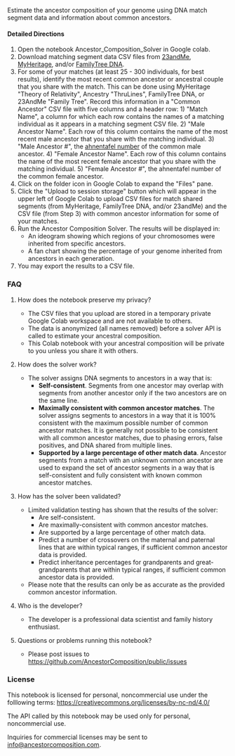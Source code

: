 Estimate the ancestor composition of your genome using DNA match segment data and information about common ancestors.


#### Detailed Directions
1.  Open the notebook Ancestor_Composition_Solver in Google colab.
2. Download matching segment data CSV files from [23andMe](https://www.23andme.com/), [MyHeritage](https://www.myheritage.com/), and/or [FamilyTree DNA](https://www.familytreedna.com/).
3.   For some of your matches (at least 25 - 300 individuals, for best results), identify the most recent common ancestor or ancestral couple that you share with the match.  This can be done using MyHeritage "Theory of Relativity", Ancestry "ThruLines", FamilyTree DNA, or 23AndMe "Family Tree".  Record this information in a "Common Ancestor" CSV file with five columns and a header row:
    1)   "Match Name", a column for which each row contains the names of a matching individual as it appears in a matching segment CSV file.
    2)  "Male Ancestor Name".  Each row of this column contains the name of the most recent male ancestor that you share with the matching individual.
    3)  "Male Ancestor #", the [ahnentafel number](https://en.wikipedia.org/wiki/Ahnentafel) of the common male ancestor.
    4) "Female Ancestor Name".  Each row of this column contains the name of the most recent female ancestor that you share with the matching individual.
    5) "Female Ancestor #", the ahnentafel number of the common female ancestor.
5. Click on the folder icon in Google Colab to expand the "Files" pane.
 6. Click the "Upload to session storage" button which will appear in the upper left of Google Colab to upload CSV files for match shared segments (from MyHeritage, FamilyTree DNA, and/or 23andMe) and the CSV file (from Step 3) with common ancestor information for some of your matches.
7. Run the Ancestor Composition Solver.  The results will be displayed in:
    * An ideogram showing which regions of your chromosomes were inherited from specific ancestors.
   *  A fan chart showing the percentage of your genome inherited from ancestors in each generation.
8. You may export the results to a CSV file.

### FAQ
1.   How does the notebook preserve my privacy?
      * The CSV files that you upload are stored in a temporary private Google Colab workspace and are not available to others.   
      * The data is anonymized (all names removed) before a solver API is called to estimate your ancestral composition.
      * This Colab notebook with your ancestral composition will be private to you unless you share it with others.
2.   How does the solver work?
       *   The solver assigns DNA segments to ancestors in a way that is:
            * **Self-consistent**.  Segments from one ancestor may overlap with segments from another ancestor only if the two ancestors are on the same line.
            * **Maximally consistent with common ancestor matches**.  The solver assigns segments to ancestors in a way that it is 100% consistent with the maximum possible number of common ancestor matches. It is generally not possible to be consistent with all common ancestor matches, due to phasing errors, false positives, and DNA shared from multiple lines.
            * **Supported by a large percentage of other match data**.  Ancestor segments from a match with an unknown common ancestor are used to expand the set of ancestor segments in a way that is self-consistent and fully consistent with known common ancestor matches.

3. How has the solver been validated?
    * Limited validation testing has shown that the results of the solver:
        * Are self-consistent.
        * Are maximally-consistent with common ancestor matches.
        * Are supported by a large percentage of other match data.
        * Predict a number of crossovers on the maternal and paternal lines that are within typical ranges, if sufficient common ancestor data is provided.
        * Predict inheritance percentages for grandparents and great-grandparents that are within typical ranges, if sufficient common ancestor data is provided.
    * Please note that the results can only be as accurate as the provided common ancestor information.

4. Who is the developer?
    * The developer is a professional data scientist and family history enthusiast.

5. Questions or problems running this notebook?
     * Please post issues to https://github.com/AncestorComposition/public/issues

### License

This notebook is licensed for personal, noncommercial use under the folllowing terms:
https://creativecommons.org/licenses/by-nc-nd/4.0/

The API called by this notebook may be used only for personal, noncommercial use.

Inquiries for commercial licenses may be sent to info@ancestorcomposition.com.

